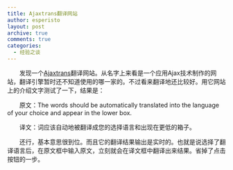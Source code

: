 ```yaml
---
title: Ajaxtrans翻译网站
author: esperisto
layout: post
archive: true
comments: true
categories:
  - 经验之谈
---
```

　　发现一个[Ajaxtrans](http://www.ajaxtrans.com/)翻译网站。从名字上来看是一个应用Ajax技术制作的网站，翻译引擎暂时还不知道使用的哪一家的。不过看来翻译地还比较好。用它网站上的介绍文字测试了一下，结果是：

　　原文：The words should be automatically translated into the language of your choice and appear in the lower box.

　　译文：词应该自动地被翻译成您的选择语言和出现在更低的箱子。

　　还行，基本意思很到位。而且它的翻译结果输出是实时的。也就是说选择了翻译语言后，在原文框中输入原文，立刻就会在译文框中翻译出来结果。省掉了点击按钮的一步。